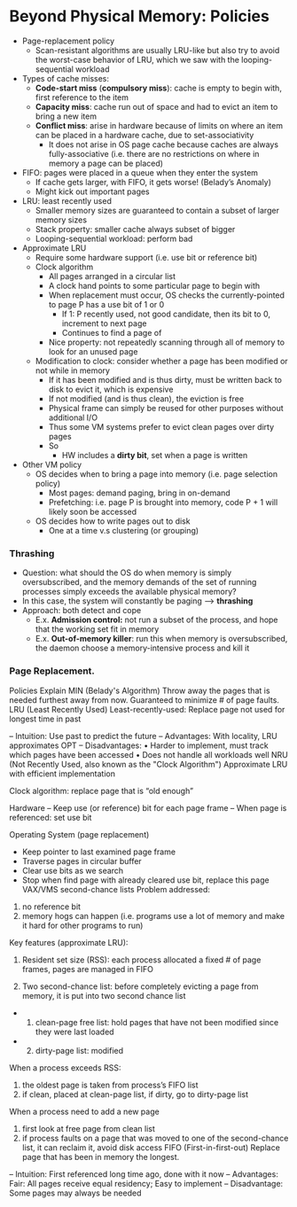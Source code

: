 # Beyond Physical Memory: Policies

- Page-replacement policy
    - Scan-resistant algorithms are usually LRU-like but also try to avoid the worst-case behavior of LRU, which we saw with the looping-sequential workload
- Types of cache misses:
    - **Code-start miss** (**compulsory miss**): cache is empty to begin with, first reference to the item
    - **Capacity miss**: cache run out of space and had to evict an item to bring a new item
    - **Conflict miss**: arise in hardware because of limits on where an item can be placed in a hardware cache, due to set-associativity
        - It does not arise in OS page cache because caches are always fully-associative (i.e. there are no restrictions on where in memory a page can be placed)
- FIFO: pages were placed in a queue when they enter the system
    - If cache gets larger, with FIFO, it gets worse! (Belady’s Anomaly)
    - Might kick out important pages
- LRU: least recently used
    - Smaller memory sizes are guaranteed to contain a subset of larger memory sizes
    - Stack property: smaller cache always subset of bigger
    - Looping-sequential workload: perform bad
- Approximate LRU
    - Require some hardware support (i.e. use bit or reference bit)
    - Clock algorithm
        - All pages arranged in a circular list
        - A clock hand points to some particular page to begin with
        - When replacement must occur, OS checks the currently-pointed to page P has a use bit of 1 or 0
            - If 1: P recently used, not good candidate, then its bit to 0, increment to next page
            - Continues to find a page of
        - Nice property: not repeatedly scanning through all of memory to look for an unused page
    - Modification to clock: consider whether a page has been modified or not while in memory
        - If it has been modified and is thus dirty, must be written back to disk to evict it, which is expensive
        - If not modified (and is thus clean), the eviction is free
        - Physical frame can simply be reused for other purposes without additional I/O
        - Thus some VM systems prefer to evict clean pages over dirty pages
        - So
            - HW includes a **dirty bit**, set when a page is written
- Other VM policy
    - OS decides when to bring a page into memory (i.e. page selection policy)
        - Most pages: demand paging, bring in on-demand
        - Prefetching: i.e. page P is brought into memory, code P + 1 will likely soon be accessed
    - OS decides how to write pages out to disk
        - One at a time v.s clustering (or grouping)

### Thrashing
- Question: what should the OS do when memory is simply oversubscribed, and the memory demands of the set of running processes simply exceeds the available physical memory?
- In this case, the system will constantly be paging —> **thrashing**
- Approach: both detect and cope
    - E.x. **Admission control:** not run a subset of the process, and hope that the working set fit in memory
    - E.x. **Out-of-memory killer**: run this when memory is oversubscribed, the daemon choose a memory-intensive process and kill it


### Page Replacement. 

Policies 	Explain 
MIN (Belady's Algorithm) 	Throw away the pages that is needed furthest away from now. Guaranteed to minimize # of page faults. 
LRU (Least Recently Used)	Least-recently-used: Replace page not used for longest time in past

– Intuition: Use past to predict the future
– Advantages: With locality, LRU approximates OPT
– Disadvantages:
• Harder to implement, must track which pages have been accessed
• Does not handle all workloads well
NRU (Not Recently Used, also known as the "Clock Algorithm")	Approximate LRU with efficient implementation 

Clock algorithm: replace page that is “old enough” 

Hardware
– Keep use (or reference) bit for each page frame
– When page is referenced: set use bit

Operating System (page replacement)
- Keep pointer to last examined page frame
- Traverse pages in circular buffer
- Clear use bits as we search 
- Stop when find page with already cleared use bit, replace this page 
VAX/VMS second-chance lists	Problem addressed: 
1) no reference bit
2) memory hogs can happen (i.e. programs use a lot of memory and make it hard for other programs to run)

Key features (approximate LRU): 
1. Resident set size (RSS): each process allocated a fixed # of page frames, pages are managed in FIFO 

2. Two second-chance list: before completely evicting a page from memory, it is put into two second chance list 

- 1) clean-page free list: hold pages that have not been modified since they were last loaded 
- 2) dirty-page list: modified 

When a process exceeds RSS:
1. the oldest page is taken from process’s FIFO list
2. if clean, placed at clean-page list, if dirty, go to dirty-page list 

When a process need to add a new page 
1. first look at free page from clean list
2. if process faults on a page that was moved to one of the second-chance list, it can reclaim it, avoid disk access 
FIFO (First-in-first-out) 	Replace page that has been in memory the longest. 

– Intuition: First referenced long time ago, done with it now
– Advantages: Fair: All pages receive equal residency; Easy to implement
– Disadvantage: Some pages may always be needed